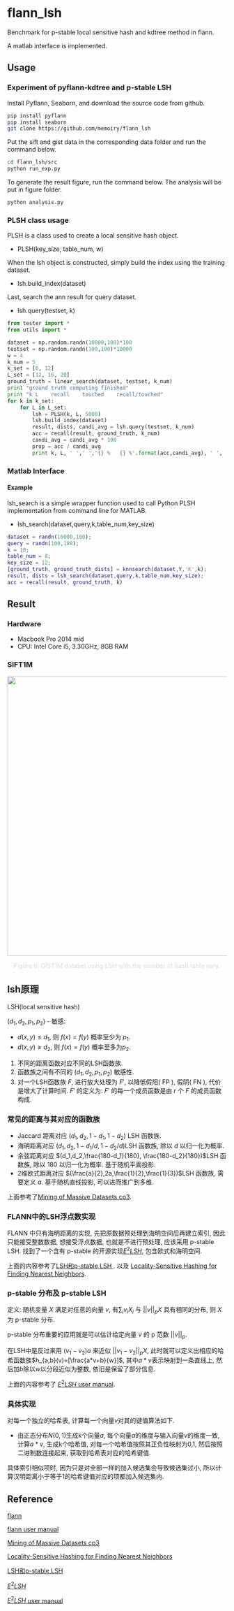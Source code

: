 # flann_lsh
Benchmark for p-stable local sensitive hash and kdtree method in flann.

A matlab interface is implemented.

## Usage

### Experiment of pyflann-kdtree and p-stable LSH

Install Pyflann, Seaborn, and download the source code from github.

```bash
pip install pyflann
pip install seaborn
git clone https://github.com/memoiry/flann_lsh
```

Put the sift and gist data in the corresponding data folder and run the command below.

```bash
cd flann_lsh/src
python run_exp.py
```

To generate the result figure, run the command below. The analysis will be put in figure folder.

```bash
python analysis.py
```

### PLSH class usage


PLSH is a class used to create a local sensitive hash object.

* PLSH(key_size, table_num, w)

When the lsh object is constructed, simply build the index using the training dataset.

* lsh.build_index(dataset)

Last, search the ann result for query dataset.

* lsh.query(testset, k)

```python
from tester import *
from utils import *

dataset = np.random.randn(10000,100)*100
testset = np.random.randn(100,100)*10000
w = 4
k_num = 5
k_set = [6, 12]
L_set = [12, 16, 20]
ground_truth = linear_search(dataset, testset, k_num)
print "ground truth computing finished"
print "k L    recall    touched    recall/touched"
for k in k_set:
	for L in L_set:
		lsh = PLSH(k, L, 5000)
		lsh.build_index(dataset)
		result, dists, candi_avg = lsh.query(testset, k_num)
		acc = recall(result, ground_truth, k_num)
		candi_avg = candi_avg * 100
		prop = acc / candi_avg
		print k, L, ' ',' ','{} %   {} %'.format(acc,candi_avg), ' ', ' ', prop
```


### Matlab Interface 

#### Example


lsh_search is a simple wrapper function used to call Python PLSH implementation from command line for MATLAB. 

* lsh_search(dataset,query,k,table_num,key_size)

```matlab
dataset = randn(10000,100);
query = randn(100,100);
k = 10;
table_num = 8;
key_size = 12;
[ground_truth, ground_truth_dists] = knnsearch(dataset,Y,'K',k);
result, dists = lsh_search(dataset,query,k,table_num,key_size);
acc = recall(result, ground_truth, k)
```

## Result


### Hardware 

* Macbook Pro 2014 mid 
* CPU: Intel Core i5, 3.30GHz, 8GB RAM

### SIFT1M

<p align="center">
    <img src="https://ooo.0o0.ooo/2017/04/10/58eb9f1e6b466.png" width="640">
</p>
<p align="center" style="color:rgb(220,220,220);">
    Figure 6: GIST1M dataset using LSH with the number of hash table vary.
</p>

## lsh原理

LSH(local sensitive hash)

$(d_1,d_2,p_1,p_2)$ - 敏感:

* $d(x,y){\leq}d_1$, 则 $f(x)=f(y)$ 概率至少为 $p_1$.
* $d(x,y){\geq}d_2$, 则 $f(x)=f(y)$ 概率至多为$p_2$.

1. 不同的距离函数对应不同的LSH函数族.
2. 函数族之间有不同的 $(d_1,d_2,p_1,p_2)$ 敏感性.
3. 对一个LSH函数族 $F$, 进行放大处理为 $F'$, 以降低假阳( FP ), 假阴( FN ), 代价是增大了计算时间. $F'$ 的定义为: $F'$ 的每一个成员函数是由 $r$ 个 $F$ 的成员函数构成. 

### 常见的距离与其对应的函数族

* Jaccard 距离对应 $(d_1,d_2,1-d_1,1-d_2)$ LSH 函数族.
* 海明距离对应 $(d_1,d_2,1-d_1/d,1-d_2/d)$LSH 函数族, 除以 $d$ 以归一化为概率.
* 余弦距离对应 $(d_1,d_2,\frac{180-d_1}{180}, \frac{180-d_2}{180})$LSH 函数族, 除以 180 以归一化为概率. 基于随机平面投影. 
* 2维欧式距离对应 $(\frac{a}{2},2a,\frac{1}{2},\frac{1}{3})$LSH 函数族, 需要定义 $a$. 基于随机直线投影, 可以进而推广到多维.

上面参考了[Mining of Massive Datasets cp3](http://infolab.stanford.edu/~ullman/mmds/ch3.pdf).

### FLANN中的LSH浮点数实现

FLANN 中只有海明距离的实现, 先把原数据预处理到海明空间后再建立索引, 因此只能接受整数数据, 想接受浮点数据, 也就是不进行预处理, 应该采用 p-stable LSH. 找到了一个含有 p-stable 的开源实现[$E^2LSH$](http://www.mit.edu/~andoni/LSH/), 包含欧式和海明空间.

上面的内容参考了[LSH和p-stable LSH ](http://blog.sina.com.cn/s/blog_67914f2901019p3v.html).
以及
[Locality-Sensitive Hashing for Finding Nearest Neighbors](http://www.matlabi.ir/wp-content/uploads/bank_papers/g_paper/g15_Matlabi.ir_Locality-Sensitive%20Hashing%20for%20Finding%20Nearest%20Neighbors.pdf).

### p-stable 分布及 p-stable LSH

定义: 随机变量 $X$ 满足对任意的向量 $v$, 有$\sum_iv_iX_i$ 与 $||v||_pX$ 具有相同的分布, 则 $X$ 为 p-stable 分布.

p-stable 分布重要的应用就是可以估计给定向量 $v$ 的 p 范数 $||v||_p$.

在LSH中是反过来用 $(v_1-v_2)a$ 来近似 $||v_1-v_2||_pX$, 此时就可以定义出相应的哈希函数族$h_{a,b}(v)=[\frac{a*v+b}{w}]$, 其中$a*v$表示映射到一条直线上, 然后加$b$除以$w$以分段近似为整数, 依旧是保留了部分信息.

上面的内容参考了 [$E^2LSH$ user manual](http://www.mit.edu/~andoni/LSH/manual.pdf).

### 具体实现

对每一个独立的哈希表, 计算每一个向量$v$对其的键值算法如下.

* 由正态分布$N(0,1)$生成k个向量$a$, 每个向量$a$的维度与输入向量$v$的维度一致, 计算$a*v$, 生成k个哈希值, 对每一个哈希值按照其正负性映射为0,1, 然后按照二进制数连接起来, 获取到哈希表对应的哈希键值.

具体索引相似项时, 因为只是对全部一样的加入候选集会导致候选集过小, 所以计算汉明距离小于等于1的哈希键值对应的项都加入候选集内.


## Reference

[flann](http://www.cs.ubc.ca/research/flann/)

[flann user manual](http://www.cs.ubc.ca/research/flann/uploads/FLANN/flann_manual-1.8.4.pdf)

[Mining of Massive Datasets cp3](http://infolab.stanford.edu/~ullman/mmds/ch3.pdf)

[Locality-Sensitive Hashing for Finding Nearest Neighbors](http://www.matlabi.ir/wp-content/uploads/bank_papers/g_paper/g15_Matlabi.ir_Locality-Sensitive%20Hashing%20for%20Finding%20Nearest%20Neighbors.pdf)

[LSH和p-stable LSH ](http://blog.sina.com.cn/s/blog_67914f2901019p3v.html)

[$E^2LSH$](http://www.mit.edu/~andoni/LSH/)

[$E^2LSH$ user manual](http://www.mit.edu/~andoni/LSH/manual.pdf)



